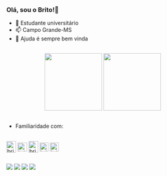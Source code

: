 ### Olá, sou o Brito!👋

- 🔭 Estudante universitário
- 📫 Campo Grande-MS
- 🌱 Ajuda é sempre bem vinda

##
<div align="center">
  <img height="150em" src="https://github-readme-stats.vercel.app/api?username=brito219&theme=slateorange&show_icons=true&hide_border=false&count_private=true"/>
  <img height="150em" src="https://github-readme-stats.vercel.app/api/top-langs/?username=brito219&theme=slateorange&layout=compact"/>
</div>

  
  

##

- Familiaridade com:
<div style="display: inline_block"><br>
  <img align="center" alt="brito-Python" height="30" width="25" src="https://cdn.jsdelivr.net/gh/devicons/devicon/icons/python/python-original.svg" />
  <img align="center" alt="brito-dart" height="23" width="25" src="https://cdn.jsdelivr.net/gh/devicons/devicon/icons/dart/dart-original.svg" />
  <img align="center" alt="brito-css" height="30" width="25" src="https://cdn.jsdelivr.net/gh/devicons/devicon/icons/css3/css3-original.svg" />
  <img align="center" alt="brito-js" height="23" width="23" src="https://cdn.jsdelivr.net/gh/devicons/devicon/icons/javascript/javascript-original.svg" />
  <img align="center" alt="brito-html" height="23" width="23" src="https://cdn.jsdelivr.net/gh/devicons/devicon/icons/html5/html5-original.svg" />
          
          
          
 ##
  
 <div>
  <a href="https://instagram.com/jbritoo_" target="_blank"><img src="https://img.shields.io/badge/-Instagram-%23E4405F?style=for-the-badge&logo=instagram&logoColor=white" target="_blank"></a>
 <a href="https://discord.com/users/348612974056833045" target="_blank"><img src="https://img.shields.io/badge/Discord-7289DA?style=for-the-badge&logo=discord&logoColor=white" target="_blank"></a> 
  <a href = "mailto:jpxzd1@gmail.com"><img src="https://img.shields.io/badge/-Gmail-%23333?style=for-the-badge&logo=gmail&logoColor=white" target="_blank"></a>
  <a href="https://www.linkedin.com/in/brito219" target="_blank"><img src="https://img.shields.io/badge/-LinkedIn-%230077B5?style=for-the-badge&logo=linkedin&logoColor=white" target="_blank"></a> 
   
 </div>
        
